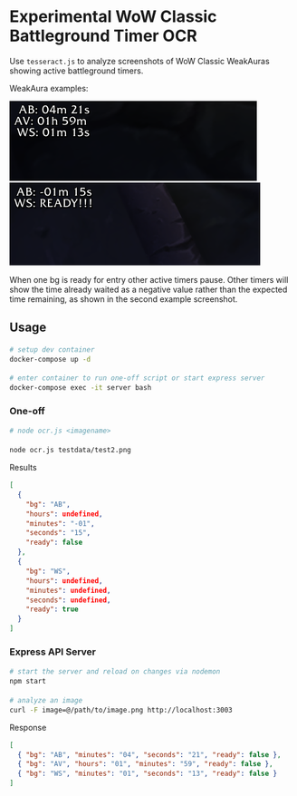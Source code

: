 # Experimental WoW Classic Battleground Timer OCR

Use `tesseract.js` to analyze screenshots of WoW Classic WeakAuras showing active battleground timers.

WeakAura examples:

![All active](testdata/test.png)
![Queue popped](testdata/test2.png)

When one bg is ready for entry other active timers pause. Other timers will show the time already waited as a negative value rather than the expected time remaining, as shown in the second example screenshot.

## Usage

```bash
# setup dev container
docker-compose up -d

# enter container to run one-off script or start express server
docker-compose exec -it server bash
```

### One-off

```bash
# node ocr.js <imagename>

node ocr.js testdata/test2.png
```

Results

```json
[
  {
    "bg": "AB",
    "hours": undefined,
    "minutes": "-01",
    "seconds": "15",
    "ready": false
  },
  {
    "bg": "WS",
    "hours": undefined,
    "minutes": undefined,
    "seconds": undefined,
    "ready": true
  }
]
```

### Express API Server

```bash
# start the server and reload on changes via nodemon
npm start

# analyze an image
curl -F image=@/path/to/image.png http://localhost:3003
```

Response

```json
[
  { "bg": "AB", "minutes": "04", "seconds": "21", "ready": false },
  { "bg": "AV", "hours": "01", "minutes": "59", "ready": false },
  { "bg": "WS", "minutes": "01", "seconds": "13", "ready": false }
]
```
